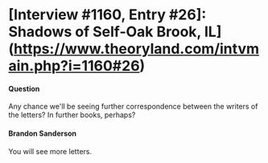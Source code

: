 # [Interview #1160, Entry #26]: Shadows of Self-Oak Brook, IL](https://www.theoryland.com/intvmain.php?i=1160#26)

#### Question

Any chance we'll be seeing further correspondence between the writers of the letters? In further books, perhaps?

#### Brandon Sanderson

You will see more letters.


